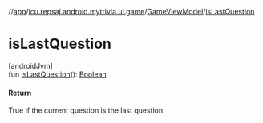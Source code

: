 //[app](../../../index.md)/[icu.repsaj.android.mytrivia.ui.game](../index.md)/[GameViewModel](index.md)/[isLastQuestion](is-last-question.md)

# isLastQuestion

[androidJvm]\
fun [isLastQuestion](is-last-question.md)(): [Boolean](https://kotlinlang.org/api/latest/jvm/stdlib/kotlin/-boolean/index.html)

#### Return

True if the current question is the last question.
